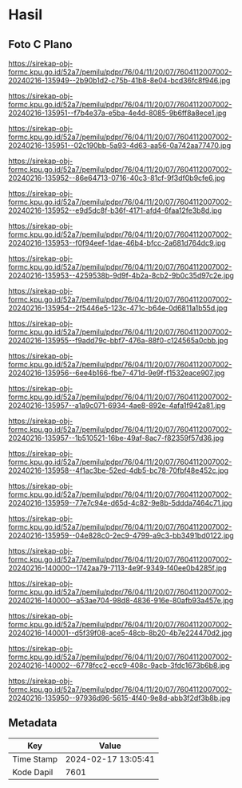 # Hasil

## Foto C Plano

https://sirekap-obj-formc.kpu.go.id/52a7/pemilu/pdpr/76/04/11/20/07/7604112007002-20240216-135949--2b90b1d2-c75b-41b8-8e04-bcd36fc8f946.jpg

https://sirekap-obj-formc.kpu.go.id/52a7/pemilu/pdpr/76/04/11/20/07/7604112007002-20240216-135951--f7b4e37a-e5ba-4e4d-8085-9b6ff8a8ece1.jpg

https://sirekap-obj-formc.kpu.go.id/52a7/pemilu/pdpr/76/04/11/20/07/7604112007002-20240216-135951--02c190bb-5a93-4d63-aa56-0a742aa77470.jpg

https://sirekap-obj-formc.kpu.go.id/52a7/pemilu/pdpr/76/04/11/20/07/7604112007002-20240216-135952--86e64713-0716-40c3-81cf-9f3df0b9cfe6.jpg

https://sirekap-obj-formc.kpu.go.id/52a7/pemilu/pdpr/76/04/11/20/07/7604112007002-20240216-135952--e9d5dc8f-b36f-4171-afd4-6faa12fe3b8d.jpg

https://sirekap-obj-formc.kpu.go.id/52a7/pemilu/pdpr/76/04/11/20/07/7604112007002-20240216-135953--f0f94eef-1dae-46b4-bfcc-2a681d764dc9.jpg

https://sirekap-obj-formc.kpu.go.id/52a7/pemilu/pdpr/76/04/11/20/07/7604112007002-20240216-135953--4259538b-9d9f-4b2a-8cb2-9b0c35d97c2e.jpg

https://sirekap-obj-formc.kpu.go.id/52a7/pemilu/pdpr/76/04/11/20/07/7604112007002-20240216-135954--2f5446e5-123c-471c-b64e-0d6811a1b55d.jpg

https://sirekap-obj-formc.kpu.go.id/52a7/pemilu/pdpr/76/04/11/20/07/7604112007002-20240216-135955--f9add79c-bbf7-476a-88f0-c124565a0cbb.jpg

https://sirekap-obj-formc.kpu.go.id/52a7/pemilu/pdpr/76/04/11/20/07/7604112007002-20240216-135956--6ee4b166-fbe7-471d-9e9f-f1532eace907.jpg

https://sirekap-obj-formc.kpu.go.id/52a7/pemilu/pdpr/76/04/11/20/07/7604112007002-20240216-135957--a1a9c071-6934-4ae8-892e-4afa1f942a81.jpg

https://sirekap-obj-formc.kpu.go.id/52a7/pemilu/pdpr/76/04/11/20/07/7604112007002-20240216-135957--1b510521-16be-49af-8ac7-f82359f57d36.jpg

https://sirekap-obj-formc.kpu.go.id/52a7/pemilu/pdpr/76/04/11/20/07/7604112007002-20240216-135958--4f1ac3be-52ed-4db5-bc78-70fbf48e452c.jpg

https://sirekap-obj-formc.kpu.go.id/52a7/pemilu/pdpr/76/04/11/20/07/7604112007002-20240216-135959--77e7c94e-d65d-4c82-9e8b-5ddda7464c71.jpg

https://sirekap-obj-formc.kpu.go.id/52a7/pemilu/pdpr/76/04/11/20/07/7604112007002-20240216-135959--04e828c0-2ec9-4799-a9c3-bb3491bd0122.jpg

https://sirekap-obj-formc.kpu.go.id/52a7/pemilu/pdpr/76/04/11/20/07/7604112007002-20240216-140000--1742aa79-7113-4e9f-9349-f40ee0b4285f.jpg

https://sirekap-obj-formc.kpu.go.id/52a7/pemilu/pdpr/76/04/11/20/07/7604112007002-20240216-140000--a53ae704-98d8-4836-916e-80afb93a457e.jpg

https://sirekap-obj-formc.kpu.go.id/52a7/pemilu/pdpr/76/04/11/20/07/7604112007002-20240216-140001--d5f39f08-ace5-48cb-8b20-4b7e224470d2.jpg

https://sirekap-obj-formc.kpu.go.id/52a7/pemilu/pdpr/76/04/11/20/07/7604112007002-20240216-140002--6778fcc2-ecc9-408c-9acb-3fdc1673b6b8.jpg

https://sirekap-obj-formc.kpu.go.id/52a7/pemilu/pdpr/76/04/11/20/07/7604112007002-20240216-135950--97936d96-5615-4f40-9e8d-abb3f2df3b8b.jpg


## Metadata

| Key        | Value               |
| ---------- | ------------------- |
| Time Stamp | 2024-02-17 13:05:41 |
| Kode Dapil | 7601                |



